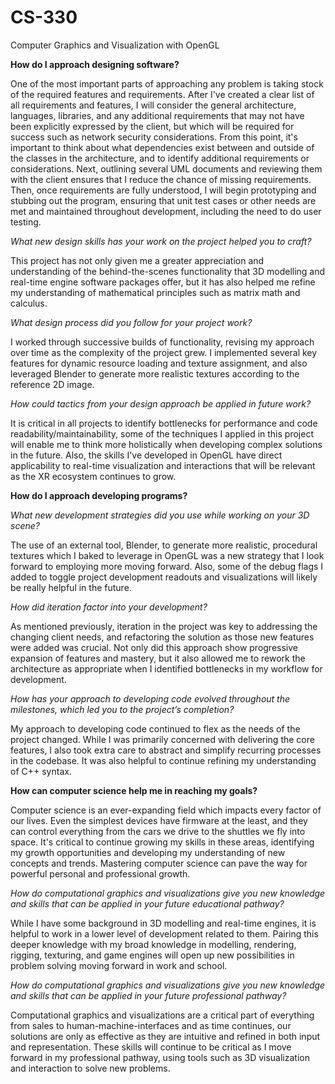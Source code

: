 # CS-330
Computer Graphics and Visualization with OpenGL

**How do I approach designing software?**

One of the most important parts of approaching any problem is taking stock of the required features and requirements. After I've created a clear list of all requirements and features, I will consider the general architecture, languages, libraries, and any additional requirements that may not have been explicitly expressed by the client, but which will be required for success such as network security considerations. From this point, it's important to think about what dependencies exist between and outside of the classes in the architecture, and to identify additional requirements or considerations. Next, outlining several UML documents and reviewing them with the client ensures that I reduce the chance of missing requirements. Then, once requirements are fully understood, I will begin prototyping and stubbing out the program, ensuring that unit test cases or other needs are met and maintained throughout development, including the need to do user testing.

*What new design skills has your work on the project helped you to craft?*

This project has not only given me a greater appreciation and understanding of the behind-the-scenes functionality that 3D modelling and real-time engine software packages offer, but it has also helped me refine my understanding of mathematical principles such as matrix math and calculus.

*What design process did you follow for your project work?*

I worked through successive builds of functionality, revising my approach over time as the complexity of the project grew. I implemented several key features for dynamic resource loading and texture assignment, and also leveraged Blender to generate more realistic textures according to the reference 2D image.

*How could tactics from your design approach be applied in future work?*

It is critical in all projects to identify bottlenecks for performance and code readability/maintainability, some of the techniques I applied in this project will enable me to think more holistically when developing complex solutions in the future. Also, the skills I've developed in OpenGL have direct applicability to real-time visualization and interactions that will be relevant as the XR ecosystem continues to grow. 


**How do I approach developing programs?**

*What new development strategies did you use while working on your 3D scene?*

The use of an external tool, Blender, to generate more realistic, procedural textures which I baked to leverage in OpenGL was a new strategy that I look forward to employing more moving forward. Also, some of the debug flags I added to toggle project development readouts and visualizations will likely be really helpful in the future. 

*How did iteration factor into your development?*

As mentioned previously, iteration in the project was key to addressing the changing client needs, and refactoring the solution as those new features were added was crucial. Not only did this approach show progressive expansion of features and mastery, but it also allowed me to rework the architecture as appropriate when I identified bottlenecks in my workflow for development.

*How has your approach to developing code evolved throughout the milestones, which led you to the project’s completion?*

My approach to developing code continued to flex as the needs of the project changed. While I was primarily concerned with delivering the core features, I also took extra care to abstract and simplify recurring processes in the codebase. It was also helpful to continue refining my understanding of C++ syntax.


**How can computer science help me in reaching my goals?**

Computer science is an ever-expanding field which impacts every factor of our lives. Even the simplest devices have firmware at the least, and they can control everything from the cars we drive to the shuttles we fly into space. It's critical to continue growing my skills in these areas, identifying my growth opportunities and developing my understanding of new concepts and trends. Mastering computer science can pave the way for powerful personal and professional growth.

*How do computational graphics and visualizations give you new knowledge and skills that can be applied in your future educational pathway?*

While I have some background in 3D modelling and real-time engines, it is helpful to work in a lower level of development related to them. Pairing this deeper knowledge with my broad knowledge in modelling, rendering, rigging, texturing, and game engines will open up new possibilities in problem solving moving forward in work and school.

*How do computational graphics and visualizations give you new knowledge and skills that can be applied in your future professional pathway?*

Computational graphics and visualizations are a critical part of everything from sales to human-machine-interfaces and as time continues, our solutions are only as effective as they are intuitive and refined in both input and representation. These skills will continue to be critical as I move forward in my professional pathway, using tools such as 3D visualization and interaction to solve new problems.
